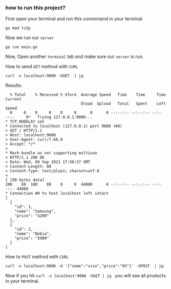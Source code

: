 ### how to run this project?
First open your terminal and run this commmand in your terminal.

`go mod tidy`

Now we run our `server`

`go run main.go`

Now, Open another `terminal` tab and make sure our `server` is run.

How to send `GET` method with `CURL`

`curl -v localhost:9000 -XGET  | jq `

Results:

```
  % Total    % Received % Xferd  Average Speed   Time    Time     Time  Current
                                 Dload  Upload   Total   Spent    Left  Speed
  0     0    0     0    0     0      0      0 --:--:-- --:--:-- --:--:--     0*   Trying 127.0.0.1:9000...
* TCP_NODELAY set
* Connected to localhost (127.0.0.1) port 9000 (#0)
> GET / HTTP/1.1
> Host: localhost:9000
> User-Agent: curl/7.68.0
> Accept: */*
> 
* Mark bundle as not supporting multiuse
< HTTP/1.1 200 OK
< Date: Wed, 08 Sep 2021 17:50:57 GMT
< Content-Length: 88
< Content-Type: text/plain; charset=utf-8
< 
{ [88 bytes data]
100    88  100    88    0     0  44000      0 --:--:-- --:--:-- --:--:-- 44000
* Connection #0 to host localhost left intact
[
  {
    "id": 1,
    "name": "Samsung",
    "price": "$200"
  },
  {
    "id": 2,
    "name": "Nokia",
    "price": "$900"
  }
]

```



How to `POST` method with `CURL`

`curl -v localhost:9000 -d '{"name":"vivo","price":"95"}' -XPOST  | jq `


Now if you hit `curl -v localhost:9000 -XGET | jq ` you will see all products in your terminal.


